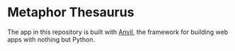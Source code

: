 # Metaphor Thesaurus

The app in this repository is built with [Anvil](https://anvil.works?utm_source=github:app_README), the framework for building web apps with nothing but Python.

